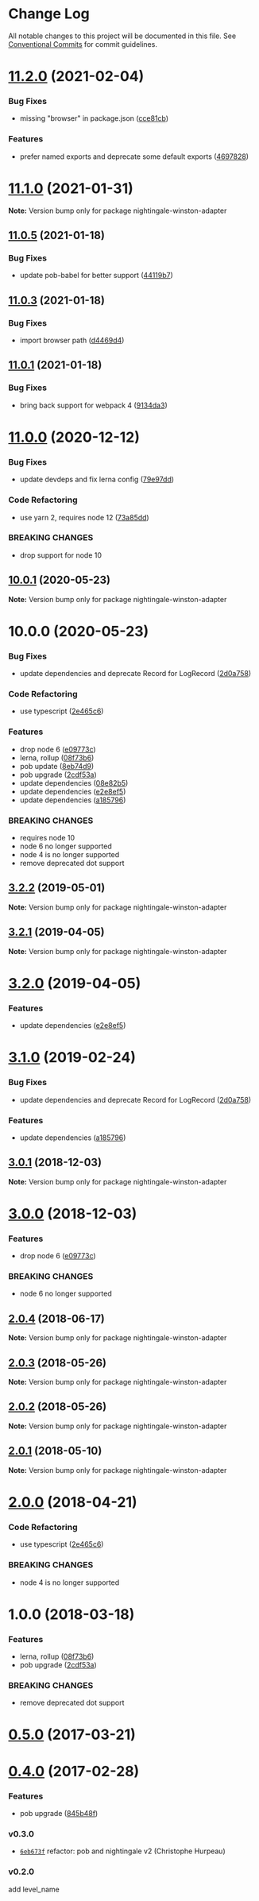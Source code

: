 # Change Log

All notable changes to this project will be documented in this file.
See [Conventional Commits](https://conventionalcommits.org) for commit guidelines.

# [11.2.0](https://github.com/christophehurpeau/nightingale/compare/v11.1.1...v11.2.0) (2021-02-04)


### Bug Fixes

* missing "browser" in package.json ([cce81cb](https://github.com/christophehurpeau/nightingale/commit/cce81cb3f8f52f18049f0a2f49944920ee027fad))


### Features

* prefer named exports and deprecate some default exports ([4697828](https://github.com/christophehurpeau/nightingale/commit/4697828a3a22b95a978e90001046337f8efd7d0c))





# [11.1.0](https://github.com/christophehurpeau/nightingale/compare/v11.0.5...v11.1.0) (2021-01-31)

**Note:** Version bump only for package nightingale-winston-adapter





## [11.0.5](https://github.com/christophehurpeau/nightingale/compare/v11.0.4...v11.0.5) (2021-01-18)


### Bug Fixes

* update pob-babel for better support ([44119b7](https://github.com/christophehurpeau/nightingale/commit/44119b72437e0572757a118985c7a205cb9d2e0a))





## [11.0.3](https://github.com/christophehurpeau/nightingale/compare/v11.0.2...v11.0.3) (2021-01-18)


### Bug Fixes

* import browser path ([d4469d4](https://github.com/christophehurpeau/nightingale/commit/d4469d400db56a8dc22838ae6308fdd607375566))





## [11.0.1](https://github.com/christophehurpeau/nightingale/compare/v11.0.0...v11.0.1) (2021-01-18)


### Bug Fixes

* bring back support for webpack 4 ([9134da3](https://github.com/christophehurpeau/nightingale/commit/9134da3b85fb46da826c4f59631942373b51f592))





# [11.0.0](https://github.com/christophehurpeau/nightingale/compare/v10.0.1...v11.0.0) (2020-12-12)


### Bug Fixes

* update devdeps and fix lerna config ([79e97dd](https://github.com/christophehurpeau/nightingale/commit/79e97dd8ad0750a2e5871d9fdeee49de1668bf77))


### Code Refactoring

* use yarn 2, requires node 12 ([73a85dd](https://github.com/christophehurpeau/nightingale/commit/73a85ddc37dbfe53b80fd6feea6cbd31874ea771))


### BREAKING CHANGES

* drop support for node 10





## [10.0.1](https://github.com/christophehurpeau/nightingale/compare/v10.0.0...v10.0.1) (2020-05-23)

**Note:** Version bump only for package nightingale-winston-adapter





# 10.0.0 (2020-05-23)


### Bug Fixes

* update dependencies and deprecate Record for LogRecord ([2d0a758](https://github.com/christophehurpeau/nightingale/commit/2d0a758))


### Code Refactoring

* use typescript ([2e465c6](https://github.com/christophehurpeau/nightingale/commit/2e465c6))


### Features

* drop node 6 ([e09773c](https://github.com/christophehurpeau/nightingale/commit/e09773c))
* lerna, rollup ([08f73b6](https://github.com/christophehurpeau/nightingale/commit/08f73b6))
* pob update ([8eb74d9](https://github.com/christophehurpeau/nightingale/commit/8eb74d9))
* pob upgrade ([2cdf53a](https://github.com/christophehurpeau/nightingale/commit/2cdf53a))
* update dependencies ([08e82b5](https://github.com/christophehurpeau/nightingale/commit/08e82b5))
* update dependencies ([e2e8ef5](https://github.com/christophehurpeau/nightingale/commit/e2e8ef5))
* update dependencies ([a185796](https://github.com/christophehurpeau/nightingale/commit/a185796))


### BREAKING CHANGES

* requires node 10
* node 6 no longer supported
* node 4 is no longer supported
* remove deprecated dot support





## [3.2.2](https://github.com/christophehurpeau/nightingale/compare/nightingale-winston-adapter@3.2.1...nightingale-winston-adapter@3.2.2) (2019-05-01)

**Note:** Version bump only for package nightingale-winston-adapter





## [3.2.1](https://github.com/christophehurpeau/nightingale/compare/nightingale-winston-adapter@3.2.0...nightingale-winston-adapter@3.2.1) (2019-04-05)

**Note:** Version bump only for package nightingale-winston-adapter





# [3.2.0](https://github.com/christophehurpeau/nightingale/compare/nightingale-winston-adapter@3.1.0...nightingale-winston-adapter@3.2.0) (2019-04-05)


### Features

* update dependencies ([e2e8ef5](https://github.com/christophehurpeau/nightingale/commit/e2e8ef5))





# [3.1.0](https://github.com/christophehurpeau/nightingale/compare/nightingale-winston-adapter@3.0.1...nightingale-winston-adapter@3.1.0) (2019-02-24)


### Bug Fixes

* update dependencies and deprecate Record for LogRecord ([2d0a758](https://github.com/christophehurpeau/nightingale/commit/2d0a758))


### Features

* update dependencies ([a185796](https://github.com/christophehurpeau/nightingale/commit/a185796))





## [3.0.1](https://github.com/christophehurpeau/nightingale/compare/nightingale-winston-adapter@3.0.0...nightingale-winston-adapter@3.0.1) (2018-12-03)

**Note:** Version bump only for package nightingale-winston-adapter





# [3.0.0](https://github.com/christophehurpeau/nightingale/compare/nightingale-winston-adapter@2.0.4...nightingale-winston-adapter@3.0.0) (2018-12-03)


### Features

* drop node 6 ([e09773c](https://github.com/christophehurpeau/nightingale/commit/e09773c))


### BREAKING CHANGES

* node 6 no longer supported





<a name="2.0.4"></a>
## [2.0.4](https://github.com/christophehurpeau/nightingale/compare/nightingale-winston-adapter@2.0.3...nightingale-winston-adapter@2.0.4) (2018-06-17)

**Note:** Version bump only for package nightingale-winston-adapter





<a name="2.0.3"></a>
## [2.0.3](https://github.com/christophehurpeau/nightingale/compare/nightingale-winston-adapter@2.0.2...nightingale-winston-adapter@2.0.3) (2018-05-26)

**Note:** Version bump only for package nightingale-winston-adapter





<a name="2.0.2"></a>
## [2.0.2](https://github.com/christophehurpeau/nightingale/compare/nightingale-winston-adapter@2.0.1...nightingale-winston-adapter@2.0.2) (2018-05-26)

**Note:** Version bump only for package nightingale-winston-adapter





<a name="2.0.1"></a>
## [2.0.1](https://github.com/christophehurpeau/nightingale/compare/nightingale-winston-adapter@2.0.0...nightingale-winston-adapter@2.0.1) (2018-05-10)

**Note:** Version bump only for package nightingale-winston-adapter





<a name="2.0.0"></a>
# [2.0.0](https://github.com/christophehurpeau/nightingale/compare/nightingale-winston-adapter@1.0.0...nightingale-winston-adapter@2.0.0) (2018-04-21)


### Code Refactoring

* use typescript ([2e465c6](https://github.com/christophehurpeau/nightingale/commit/2e465c6))


### BREAKING CHANGES

* node 4 is no longer supported





<a name="1.0.0"></a>
# 1.0.0 (2018-03-18)


### Features

* lerna, rollup ([08f73b6](https://github.com/christophehurpeau/nightingale/commit/08f73b6))
* pob upgrade ([2cdf53a](https://github.com/christophehurpeau/nightingale/commit/2cdf53a))


### BREAKING CHANGES

* remove deprecated dot support




<a name="0.5.0"></a>
# [0.5.0](https://github.com/nightingalejs/nightingale-winston-adapter/compare/v0.4.0...v0.5.0) (2017-03-21)


<a name="0.4.0"></a>
# [0.4.0](https://github.com/nightingalejs/nightingale-winston-adapter/compare/v0.3.0...v0.4.0) (2017-02-28)


### Features

* pob upgrade ([845b48f](https://github.com/nightingalejs/nightingale-winston-adapter/commit/845b48f))


### v0.3.0

- [`6eb673f`](https://github.com/nightingalejs/nightingale-winston-adapter/commit/6eb673f3a82c225e31b3f9668f4cffa3b020255d) refactor: pob and nightingale v2 (Christophe Hurpeau)

### v0.2.0

add level_name
